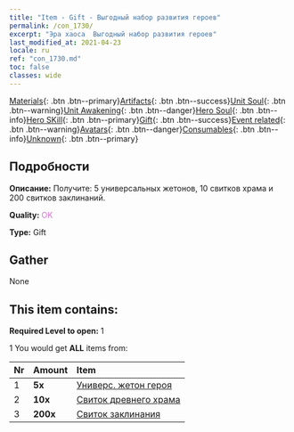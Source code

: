 ```yaml
---
title: "Item - Gift - Выгодный набор развития героев"
permalink: /con_1730/
excerpt: "Эра хаоса  Выгодный набор развития героев"
last_modified_at: 2021-04-23
locale: ru
ref: "con_1730.md"
toc: false
classes: wide
---
```

 [Materials](/ItemsRU/){: .btn .btn--primary}[Artifacts](/ItemsRU/Artifacts/){: .btn .btn--success}[Unit Soul](/ItemsRU/UnitSoul/){: .btn .btn--warning}[Unit Awakening](/ItemsRU/UnitAwakening/){: .btn .btn--danger}[Hero Soul](/ItemsRU/HeroSoul/){: .btn .btn--info}[Hero SKill](/ItemsRU/HeroSkill/){: .btn .btn--primary}[Gift](/ItemsRU/Gift/){: .btn .btn--success}[Event related](/ItemsRU/Events/){: .btn .btn--warning}[Avatars](/ItemsRU/Avatars/){: .btn .btn--danger}[Consumables](/ItemsRU/Consumables/){: .btn .btn--info}[Unknown](/ItemsRU/Unknown/){: .btn .btn--primary}

## Подробности
 **Описание:** Получите: 5 универсальных жетонов, 10 свитков храма и 200 свитков заклинаний.

 **Quality:** <span style="color: #DA70D6">OK</span>

 **Type:** Gift

## Gather

  None

## This item contains:

 **Required Level to open:** 1

 1 You would get **ALL** items  from:

  | Nr | Amount |     Item    |
  |:---|:-------|:------------|
  | 1 |  **5x** | [Универс. жетон героя](/ItemsRU/her_358/) |  | 
  | 2 |  **10x** | [Свиток древнего храма](/ItemsRU/con_697/) |  | 
  | 3 |  **200x** | [Свиток заклинания](/ItemsRU/con_694/) |  | 
